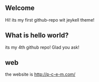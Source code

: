 ## Welcome 

Hi! its my first github-repo wit jeykell theme!

## What is hello world?
its my 4th github repo! Glad you ask!

## web
the website is http://p-c-e-m.com/


